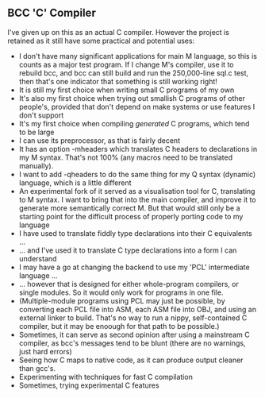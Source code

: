 ## BCC 'C' Compiler

I've given up on this as an actual C compiler. However the project is retained as it still have some practical and potential uses:

* I don't have many significant applications for main M language, so this is counts as a major test program. If I change M's compiler, use it to rebuild bcc, and bcc can still build and run the 250,000-line sql.c test, then that's one indicator that something is still working right!
* It is still my first choice when writing small C programs of my own
* It's also my first choice when trying out smallish C programs of other people's, provided that don't depend on make systems or use features I don't support
* It's my first choice when compiling *generated* C programs, which tend to be large
* I can use its preprocessor, as that is fairly decent
* It has an option -mheaders which translates C headers to declarations in my M syntax. That's not 100% (any macros need to be translated manually).
* I want to add -qheaders to do the same thing for my Q syntax (dynamic) language, which is a little different
* An experimental fork of it served as a visualisation tool for C, translating to M syntax. I want to bring that into the main compiler, and improve it to generate more semantically correct M. But that would still only be a starting point for the difficult process of properly porting code to my language
* I have used to translate fiddly type declarations into their C equivalents ...
* ... and I've used it to translate C type declarations into a form I can understand
* I may have a go at changing the backend to use my 'PCL' intermediate language ...
* ... however that is designed for either whole-program compilers, or single modules. So it would only work for programs in one file.
* (Multiple-module programs using PCL may just be possible, by converting each PCL file into ASM, each ASM file into OBJ, and using an external linker to build. That's no way to run a nippy, self-contained C compiler, but it may be enoough for that path to be possible.)
* Sometimes, it can serve as second opinion after using a mainstream C compiler, as bcc's messages tend to be blunt (there are no warnings, just hard errors)
* Seeing how C maps to native code, as it can produce output cleaner than gcc's.
* Experimenting with techniques for fast C compilation
* Sometimes, trying experimental C features

